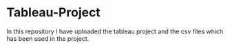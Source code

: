 # Tableau-Project
In this repository I have uploaded the tableau project and the csv files which has been used in the project.

